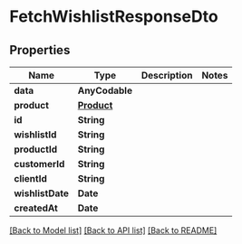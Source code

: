 # FetchWishlistResponseDto

## Properties
Name | Type | Description | Notes
------------ | ------------- | ------------- | -------------
**data** | **AnyCodable** |  | 
**product** | [**Product**](Product.md) |  | 
**id** | **String** |  | 
**wishlistId** | **String** |  | 
**productId** | **String** |  | 
**customerId** | **String** |  | 
**clientId** | **String** |  | 
**wishlistDate** | **Date** |  | 
**createdAt** | **Date** |  | 

[[Back to Model list]](../README.md#documentation-for-models) [[Back to API list]](../README.md#documentation-for-api-endpoints) [[Back to README]](../README.md)


